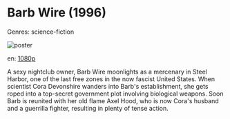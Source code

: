 # Barb Wire (1996)

Genres: science-fiction

![poster](http://image.tmdb.org/t/p/w500/7i4kiXdS79K39BTSYJskartxfe7.jpg)

en:
  [1080p](magnet:?xt=urn:btih:511340410a83e48141445816aea8504ad4d595a4&dn=Barb+Wire+(1996)+%5B1080p%5D&tr=udp%3A%2F%2Ftracker.yify-torrents.com%2Fannounce&tr=udp%3A%2F%2Fopen.demonii.com%3A1337&tr=udp%3A%2F%2Fexodus.desync.com%3A6969&tr=udp%3A%2F%2Ftracker.istole.it%3A80&tr=udp%3A%2F%2Ftracker.publicbt.com%3A80&tr=udp%3A%2F%2Ftracker.openbittorrent.com%3A80&tr=udp%3A%2F%2Ftracker.leechers-paradise.org%3A6969&tr=udp%3A%2F%2F9.rarbg.com%3A2710&tr=udp%3A%2F%2Ftracker.coppersurfer.tk%3A6969)
  


A sexy nightclub owner, Barb Wire moonlights as a mercenary in Steel Harbor, one of the last free zones in the now fascist United States. When scientist Cora Devonshire wanders into Barb's establishment, she gets roped into a top-secret government plot involving biological weapons. Soon Barb is reunited with her old flame Axel Hood, who is now Cora's husband and a guerrilla fighter, resulting in plenty of tense action.